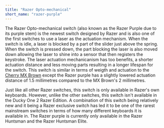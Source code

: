 ```yaml
---
title: "Razer Opto-mechanical"
short_name: "razer-purple"
---
```


The Razer Opto-mechanical switch (also known as the Razer Purple due to its purple stem) is the newest switch designed by Razer and is also one of the first switches to use a laser as the actuation mechanism. When the switch is idle, a laser is blocked by a part of the slider just above the spring. When the switch is pressed down, the part blocking the laser is also moved down allowing the laser to shine into a sensor that then registers the keystroke. The laser actuation mechanicanism has too benefits, a shorter actuation distance and less moving parts resulting in a longer lifespan for the switch. This switch is similar in terms of weigth and actuation to the [Cherry MX Brown](/switches/cherry-brown) except the Razer purple has a slightly lowered actuation distance of 1.5 millimetres compared to the MX Brown's 2 millimetres.

Just like all other Razer switches, this switch is only available in Razer's own keyboards. However, unlike the other switches, this switch isn't available in the Ducky One 2 Razer Edition. A combination of this switch being relatively new and it being a Razer exclusive switch has led it to be one of the rarest mainstream switches in terms of how many different keyboards it is available in. The Razer purple is currently only available in the Razer Huntsman and the Razer Huntsman Elite.

